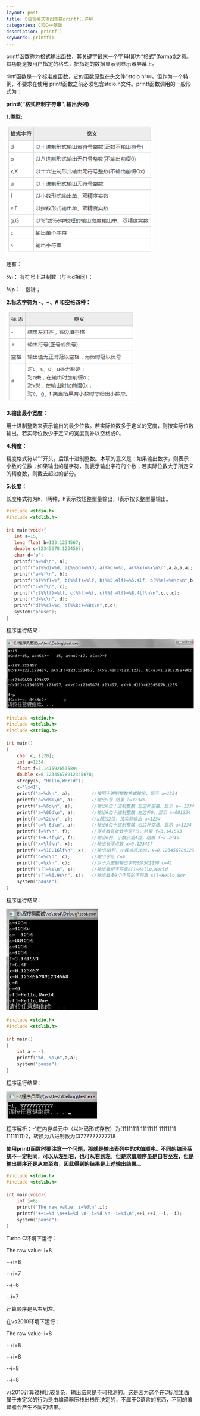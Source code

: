 ```yaml
---
layout: post
title: C语言格式输出函数printf()详解
categories: C和C++基础
description: printf()
keywords: printf()
---
```


printf函数称为格式输出函数，其关键字最末一个字母f即为“格式”(format)之意。其功能是按用户指定的格式，把指定的数据显示到显示器屏幕上。

rintf函数是一个标准库函数，它的函数原型在头文件“stdio.h”中。但作为一个特例，不要求在使用 printf函数之前必须包含stdio.h文件。printf函数调用的一般形式为：

**printf(“格式控制字符串”, 输出表列)**

**1.类型:**

![](/images/posts/C++/91.png)

还有：

**%i：**  有符号十进制数（与％d相同）；

**%p：**　指针；

**2.标志字符为 -、+、# 和空格四种：**

![](/images/posts/C++/92.png)


**3.输出最小宽度：**

用十进制整数来表示输出的最少位数。若实际位数多于定义的宽度，则按实际位数输出，若实际位数少于定义的宽度则补以空格或0。

**4.精度：**

精度格式符以“.”开头，后跟十进制整数。本项的意义是：如果输出数字，则表示小数的位数；如果输出的是字符，则表示输出字符的个数；若实际位数大于所定义的精度数，则截去超过的部分。

**5.长度：**

长度格式符为h、l两种，h表示按短整型量输出，l表示按长整型量输出。

```cpp
#include <stdio.h>
#include <stdlib.h>

int main(void){
   int a=15;
   long float b=123.1234567;
   double c=12345678.1234567;
   char d='p';
   printf("a=%d\n", a);
   printf("a(%%d)=%d, a(%%5d)=%5d, a(%%o)=%o, a(%%x)=%x\n\n",a,a,a,a);        //%%可以输出%
   printf("a=%f\n", b);
   printf("b(%%f)=%f, b(%%lf)=%lf, b(%%5.4lf)=%5.4lf, b(%%e)=%e\n\n",b,b,b,b);
   printf("c=%f\n", c);
   printf("c(%%lf)=%lf, c(%%f)=%f, c(%%8.4lf)=%8.4lf\n\n",c,c,c);
   printf("d=%c\n", d);
   printf("d(%%c)=%c, d(%%8c)=%8c\n",d,d);
   system("pause");
}
```

程序运行结果：

![](/images/posts/C++/93.png)


```cpp
#include <stdio.h>   
#include <stdlib.h>
#include <string.h>

int main()   
{   
    char c, s[20];   
    int a=1234;  
    float f=3.141592653589;   
    double x=0.12345678912345678;   
    strcpy(s, "Hello,World");   
    c='\x41';   
    printf("a=%d\n", a);        //按照十进制整数格式输出，显示 a=1234  
    printf("a=%d%%\n", a);      //输出%号 结果 a=1234%  
    printf("a=%6d\n", a);       //输出6位十进制整数 左边补空格，显示 a= 1234  
    printf("a=%06d\n", a);      //输出6位十进制整数 左边补0，显示 a=001234  
    printf("a=%2d\n", a);       //a超过2位，按实际输出 a=1234  
    printf("a=%-6d\n", a);      //输出6位十进制整数 右边补空格，显示 a=1234  
    printf("f=%f\n", f);        //浮点数有效数字是7位，结果 f=3.141593  
    printf("f=6.4f\n", f);      //输出6列，小数点后4位，结果 f=3.1416  
    printf("x=%lf\n", x);       //输出长浮点数 x=0.123457  
    printf("x=%18.16lf\n", x);  //输出18列，小数点后16位，x=0.1234567891234567  
    printf("c=%c\n", c);        //输出字符 c=A  
    printf("c=%x\n", c);        //以十六进制输出字符的ASCII码 c=41  
    printf("s[]=%s\n", s);      //输出数组字符串s[]=Hello,World  
    printf("s[]=%6.9s\n", s);   //输出最多9个字符的字符串 s[]=Hello,Wor  
    system("pause");  
}  
```

程序运行结果：

![](/images/posts/C++/94.png)


```cpp
#include <stdio.h>
#include <stdlib.h>

int main()
{ 
	int a = -1;
    printf("%d, %o\n",a,a);
	system("pause");
}
```

程序运行结果：

![](/images/posts/C++/95.png)

程序解析：-1在内存单元中（以补码形式存放）为(11111111 11111111 11111111 11111111)2，转换为八进制数为(37777777777)8


**使用printf函数时要注意一个问题，那就是输出表列中的求值顺序。不同的编译系统不一定相同，可以从左到右，也可从右到左。但是求值顺序虽是自右至左，但是输出顺序还是从左至右，因此得到的结果是上述输出结果。**。


```cpp
#include <stdio.h>
#include <stdlib.h>

int main(void){
    int i=8;
    printf("The raw value: i=%d\n",i);
    printf("++i=%d \n++i=%d \n--i=%d \n--i=%d\n",++i,++i,--i,--i);  
    system("pause");
}
```

Turbo C环境下运行：

The raw value: i=8

++i=8

++i=7

--i=6

--i=7

计算顺序是从右到左。

在vs2010环境下运行：

The raw value: i=8

++i=8

++i=8

--i=8

--i=8

vs2010计算过程比较复杂，输出结果是不可预测的。这是因为这个在C标准里面属于未定义的行为是由编译器压栈出栈所决定的，不属于C语言的东西，不同的编译器会产生不同的结果。



